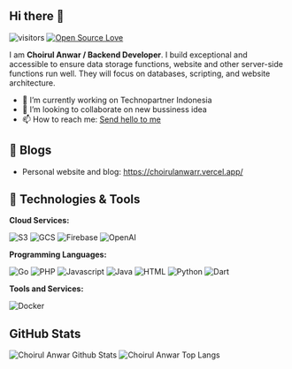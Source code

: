 ## Hi there 👋

![visitors](https://visitor-badge.laobi.icu/badge?page_id=choirulanwarr.choirulanwarr)
[![Open Source Love](https://badges.frapsoft.com/os/v1/open-source.svg?v=102)](https://github.com/ellerbrock/open-source-badge/)

<!--
**choirulanwarr/choirulanwarr** is a ✨ _special_ ✨ repository because its `README.md` (this file) appears on your GitHub profile.

Here are some ideas to get you started:

- 🔭 I’m currently working on ...
- 🌱 I’m currently learning ...
- 👯 I’m looking to collaborate on ...
- 🤔 I’m looking for help with ...
- 💬 Ask me about ...
- 📫 How to reach me: ...
- 😄 Pronouns: ...
- ⚡ Fun fact: ...
-->

I am **Choirul Anwar / Backend Developer**. I build exceptional and accessible to ensure data storage functions, website and other server-side functions run well. They will focus on databases, scripting, and website architecture.

- 🔭 I’m currently working on Technopartner Indonesia
- 👯 I’m looking to collaborate on new bussiness idea
- 📫 How to reach me: [Send hello to me](mailto:choirulsubwofer12@gmail.com?subject=[GitHub]%20Hello%20Anwar)

## 📝 Blogs

- Personal website and blog: https://choirulanwarr.vercel.app/

## 🔧 Technologies & Tools

**Cloud Services:**

![S3](https://img.shields.io/badge/Storage-S3-informational?style=flat&logo=amazon-s3&logoColor=white&color=6aa6f8)
![GCS](https://img.shields.io/badge/Google-Storage-informational?style=flat&logo=googlecloudstorage&logoColor=white&color=6aa6f8)
![Firebase](https://img.shields.io/badge/Google-Firebase-informational?style=flat&logo=firebase&logoColor=white&color=6aa6f8)
![OpenAI](https://img.shields.io/badge/AI-OpenAI-informational?style=flat&logo=openai&logoColor=white&color=6aa6f8)


**Programming Languages:**

![Go](https://img.shields.io/badge/Code-Go-informational?style=flat&logo=go&logoColor=white&color=6aa6f8)
![PHP](https://img.shields.io/badge/Code-PHP-informational?style=flat&logo=php&logoColor=white&color=6aa6f8)
![Javascript](https://img.shields.io/badge/Code-Javascript-informational?style=flat&logo=javascript&logoColor=white&color=6aa6f8)
![Java](https://img.shields.io/badge/Code-Java-informational?style=flat&logo=openjdk&logoColor=white&color=6aa6f8)
![HTML](https://img.shields.io/badge/Code-HTML-informational?style=flat&logo=html5&logoColor=white&color=6aa6f8)
![Python](https://img.shields.io/badge/Code-Python-informational?style=flat&logo=python&logoColor=white&color=6aa6f8)
![Dart](https://img.shields.io/badge/Code-Dart-informational?style=flat&logo=dart&logoColor=white&color=6aa6f8)

**Tools and Services:**

![Docker](https://img.shields.io/badge/Tools-Docker-informational?style=flat&logo=docker&logoColor=white&color=6aa6f8)


## GitHub Stats

![Choirul Anwar Github Stats](https://github-readme-stats.vercel.app/api?username=choirulanwarr&show_icons=true&theme=dark)
![Choirul Anwar Top Langs](https://github-readme-stats.vercel.app/api/top-langs/?username=choirulanwarr&hide_progress=true&theme=dark)

